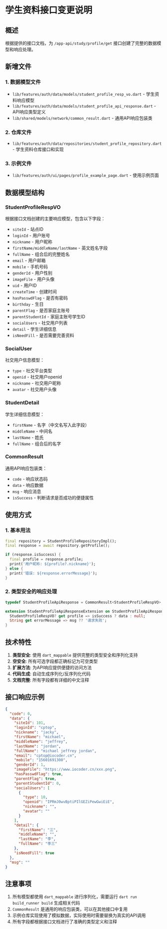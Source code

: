 # 学生资料接口变更说明

## 概述
根据提供的接口文档，为 `/app-api/study/profile/get` 接口创建了完整的数据模型和响应处理。

## 新增文件

### 1. 数据模型文件
- `lib/features/auth/data/models/student_profile_resp_vo.dart` - 学生资料响应模型
- `lib/features/auth/data/models/student_profile_api_response.dart` - API响应类型定义
- `lib/shared/models/network/common_result.dart` - 通用API响应包装类

### 2. 仓库文件
- `lib/features/auth/data/repositories/student_profile_repository.dart` - 学生资料仓库接口和实现

### 3. 示例文件
- `lib/features/auth/ui/pages/profile_example_page.dart` - 使用示例页面

## 数据模型结构

### StudentProfileRespVO
根据接口文档创建的主要响应模型，包含以下字段：
- `siteId` - 站点ID
- `loginId` - 用户账号
- `nickname` - 用户昵称
- `firstName/middleName/lastName` - 英文姓名字段
- `fullName` - 组合后的完整姓名
- `email` - 用户邮箱
- `mobile` - 手机号码
- `genderId` - 用户性别
- `imageFile` - 用户头像
- `uid` - 用户ID
- `createTime` - 创建时间
- `hasPasswdFlag` - 是否有密码
- `birthday` - 生日
- `parentFlag` - 是否家庭主账号
- `parentStudentId` - 家庭主账号学生ID
- `socialUsers` - 社交用户列表
- `detail` - 学生详细信息
- `isNeedFill` - 是否需要完善资料

### SocialUser
社交用户信息模型：
- `type` - 社交平台类型
- `openid` - 社交用户openid
- `nickname` - 社交用户昵称
- `avatar` - 社交用户头像

### StudentDetail
学生详细信息模型：
- `firstName` - 名字（中文名写入此字段）
- `middleName` - 中间名
- `lastName` - 姓氏
- `fullName` - 组合后的名字

### CommonResult<T>
通用API响应包装类：
- `code` - 响应状态码
- `data` - 响应数据
- `msg` - 响应消息
- `isSuccess` - 判断请求是否成功的便捷属性

## 使用方式

### 1. 基本用法
```dart
final repository = StudentProfileRepositoryImpl();
final response = await repository.getProfile();

if (response.isSuccess) {
  final profile = response.profile;
  print('用户昵称: ${profile?.nickname}');
} else {
  print('错误: ${response.errorMessage}');
}
```

### 2. 类型安全的响应处理
```dart
typedef StudentProfileApiResponse = CommonResult<StudentProfileRespVO>;

extension StudentProfileApiResponseExtension on StudentProfileApiResponse {
  StudentProfileRespVO? get profile => isSuccess ? data : null;
  String get errorMessage => msg ?? '请求失败';
}
```

## 技术特性

1. **类型安全**: 使用 `dart_mappable` 提供完整的类型安全和序列化支持
2. **空安全**: 所有可选字段都正确标记为可空类型
3. **扩展方法**: 为API响应提供便捷的访问方法
4. **代码生成**: 自动生成序列化/反序列化代码
5. **文档完整**: 所有字段都有详细的中文注释

## 接口响应示例
```json
{
  "code": 0,
  "data": {
    "siteId": 101,
    "loginId": "cptop",
    "nickname": "jacky",
    "firstName": "michael",
    "middleName": "jeffrey",
    "lastName": "jordan",
    "fullName": "michael jeffrey jordan",
    "email": "cptop@iocoder.cn",
    "mobile": "15601691300",
    "genderId": 1,
    "imageFile": "https://www.iocoder.cn/xxx.png",
    "hasPasswdFlag": true,
    "parentFlag": true,
    "parentStudentId": 0,
    "socialUsers": [
      {
        "type": 10,
        "openid": "IPRmJ0wvBptiPIlGEZiPewGwiEiE",
        "nickname": "",
        "avatar": ""
      }
    ],
    "detail": {
      "firstName": "三",
      "middleName": "",
      "lastName": "李",
      "fullName": "李三"
    },
    "isNeedFill": true
  },
  "msg": ""
}
```

## 注意事项

1. 所有模型都使用 `dart_mappable` 进行序列化，需要运行 `dart run build_runner build` 生成相关代码
2. `CommonResult` 是通用的响应包装类，可以在其他接口中复用
3. 示例仓库实现使用了模拟数据，实际使用时需要替换为真实的API调用
4. 所有字段都根据接口文档进行了准确的类型定义和注释